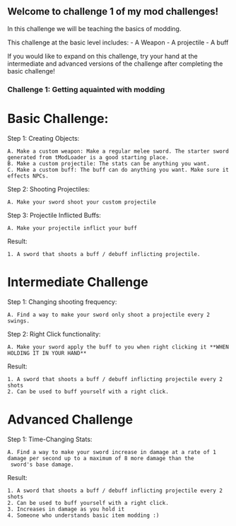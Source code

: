 ## Welcome to challenge 1 of my mod challenges!

In this challenge we will be teaching the basics of modding. 

This challenge at the basic level includes:
	- A Weapon
	- A projectile
	- A buff

If you would like to expand on this challenge, try your hand at the intermediate and advanced versions of the challenge after
completing the basic challenge!


### Challenge 1: Getting aquainted with modding


# Basic Challenge:

Step 1: Creating Objects:

    A. Make a custom weapon: Make a regular melee sword. The starter sword generated from tModLoader is a good starting place.
    B. Make a custom projectile: The stats can be anything you want.
    C. Make a custom buff: The buff can do anything you want. Make sure it effects NPCs.


Step 2: Shooting Projectiles:

	A. Make your sword shoot your custom projectile


Step 3: Projectile Inflicted Buffs:
	
	A. Make your projectile inflict your buff


Result:

    1. A sword that shoots a buff / debuff inflicting projectile.




# Intermediate Challenge 

Step 1: Changing shooting frequency:

	A. Find a way to make your sword only shoot a projectile every 2 swings.


Step 2: Right Click functionality:

	A. Make your sword apply the buff to you when right clicking it **WHEN HOLDING IT IN YOUR HAND**


Result: 

    1. A sword that shoots a buff / debuff inflicting projectile every 2 shots
    2. Can be used to buff yourself with a right click.




# Advanced Challenge

Step 1: Time-Changing Stats:

	A. Find a way to make your sword increase in damage at a rate of 1 damage per second up to a maximum of 8 more damage than the
	 sword's base damage.


Result: 

    1. A sword that shoots a buff / debuff inflicting projectile every 2 shots
    2. Can be used to buff yourself with a right click.
    3. Increases in damage as you hold it
    4. Someone who understands basic item modding :)
